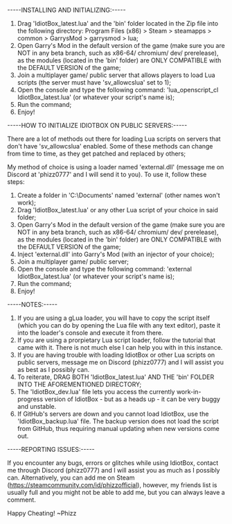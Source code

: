 -----INSTALLING AND INITIALIZING:-----

1. Drag 'IdiotBox_latest.lua' and the 'bin' folder located in the Zip file into the following directory: Program Files (x86) > Steam > steamapps > common > GarrysMod > garrysmod > lua;
2. Open Garry's Mod in the default version of the game (make sure you are NOT in any beta branch, such as x86-64/ chromium/ dev/ prerelease), as the modules (located in the 'bin' folder) are ONLY COMPATIBLE with the DEFAULT VERSION of the game;
3. Join a multiplayer game/ public server that allows players to load Lua scripts (the server must have 'sv_allowcslua' set to 1);
4. Open the console and type the following command: 'lua_openscript_cl IdiotBox_latest.lua' (or whatever your script's name is);
5. Run the command;
6. Enjoy!

-----HOW TO INITIALIZE IDIOTBOX ON PUBLIC SERVERS:-----

There are a lot of methods out there for loading Lua scripts on servers that don't have 'sv_allowcslua' enabled. Some of these methods can change from time to time, as they get patched and replaced by others;

My method of choice is using a loader named 'external.dll' (message me on Discord at 'phizz0777' and I will send it to you). To use it, follow these steps:
1. Create a folder in 'C:\Documents' named 'external' (other names won't work); 
2. Drag 'IdiotBox_latest.lua' or any other Lua script of your choice in said folder;
3. Open Garry's Mod in the default version of the game (make sure you are NOT in any beta branch, such as x86-64/ chromium/ dev/ prerelease), as the modules (located in the 'bin' folder) are ONLY COMPATIBLE with the DEFAULT VERSION of the game;
4. Inject 'external.dll' into Garry's Mod (with an injector of your choice);
5. Join a multiplayer game/ public server;
6. Open the console and type the following command: 'external IdiotBox_latest.lua' (or whatever your script's name is);
7. Run the command;
8. Enjoy!

-----NOTES:-----

1. If you are using a gLua loader, you will have to copy the script itself (which you can do by opening the Lua file with any text editor), paste it into the loader's console and execute it from there.
2. If you are using a prorpietary Lua script loader, follow the tutorial that came with it. There is not much else I can help you with in this instance.
3. If you are having trouble with loading IdiotBox or other Lua scripts on public servers, message me on Discord (phizz0777) and I will assist you as best as I possibly can.
4. To reiterate, DRAG BOTH 'IdiotBox_latest.lua' AND THE 'bin' FOLDER INTO THE AFOREMENTIONED DIRECTORY;
5. The 'IdiotBox_dev.lua' file lets you access the currently work-in-progress version of IdiotBox - but as a heads up - it can be very buggy and unstable.
6. If GitHub's servers are down and you cannot load IdiotBox, use the 'IdiotBox_backup.lua' file. The backup version does not load the script from GitHub, thus requiring manual updating when new versions come out.

-----REPORTING ISSUES:-----

If you encounter any bugs, errors or glitches while using IdiotBox, contact me through Discord (phizz0777) and I will assist you as much as I possibly can. Alternatively, you can add me on Steam (https://steamcommunity.com/id/phizzofficial), however, my friends list is usually full and you might not be able to add me, but you can always leave a comment.

Happy Cheating! ~Phizz
